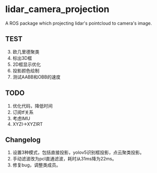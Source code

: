 <!--
 * @Author: RemnantCloude remnantcloude@gmail.com
 * @Date: 2022-09-10 09:45:11
 * @LastEditors: RemnantCloude remnantcloude@gmail.com
 * @LastEditTime: 2022-09-26 21:43:43
 * @FilePath: /test_ws/src/lidar_camera_projection/README.md
 * @Description: 
 * 
 * Copyright (c) 2022 by RemnantCloude remnantcloude@gmail.com, All Rights Reserved. 
-->
# lidar_camera_projection
A ROS package which projecting lidar's pointcloud to camera's image.

## TEST

3. 欧几里德聚类
4. 标出3D框
5. 2D框显示优化
6. 投影颜色绘制
7. 测试AABB和OBB的速度

## TODO

1. 优化代码，降低时间
2. 订阅tf关系
3. 考虑IMU
4. XYZI->XYZIRT

## Changelog

1. 设置3种模式，包括直接投影，yolov5识别框投影，点云聚类投影。
2. 手动滤波改为pcl直通滤波，耗时从31ms降为22ms。
3. 修复bug，调整类成员。